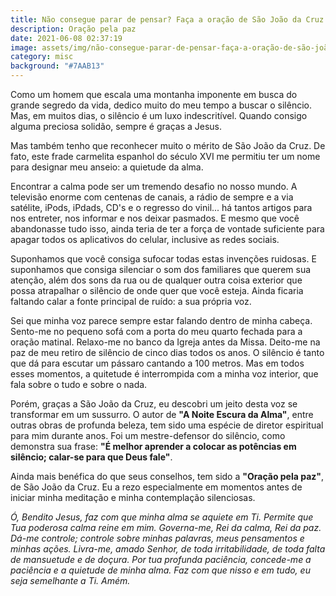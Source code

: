 ```yaml
---
title: Não consegue parar de pensar? Faça a oração de São João da Cruz
description: Oração pela paz
date: 2021-06-08 02:37:19
image: assets/img/não-consegue-parar-de-pensar-faça-a-oração-de-são-joão-da-cruz.webp
category: misc
background: "#7AAB13"
---
```

Como um homem que escala uma montanha imponente em busca do grande segredo da vida, dedico muito do meu tempo a buscar o silêncio. Mas, em muitos dias, o silêncio é um luxo indescritível. Quando consigo alguma preciosa solidão, sempre é graças a Jesus.

Mas também tenho que reconhecer muito o mérito de São João da Cruz. De fato, este frade carmelita espanhol do século XVI me permitiu ter um nome para designar meu anseio: a quietude da alma.

Encontrar a calma pode ser um tremendo desafio no nosso mundo. A televisão enorme com centenas de canais, a rádio de sempre e a via satélite, iPods, iPdads, CD's e o regresso do vinil... há tantos artigos para nos entreter, nos informar e nos deixar pasmados. E mesmo que você abandonasse tudo isso, ainda teria de ter a força de vontade suficiente para apagar todos os aplicativos do celular, inclusive as redes sociais.

Suponhamos que você consiga sufocar todas estas invenções ruidosas. E suponhamos que consiga silenciar o som dos familiares que querem sua atenção, além dos sons da rua ou de qualquer outra coisa exterior que possa atrapalhar o silêncio de onde quer que você esteja. Ainda ficaria faltando calar a fonte principal de ruído: a sua própria voz.

Sei que minha voz parece sempre estar falando dentro de minha cabeça. Sento-me no pequeno sofá com a porta do meu quarto fechada para a oração matinal. Relaxo-me no banco da Igreja antes da Missa. Deito-me na paz de meu retiro de silêncio de cinco dias todos os anos. O silêncio é tanto que dá para escutar um pássaro cantando a 100 metros. Mas em todos esses momentos, a quitetude é interrompida com a minha voz interior, que fala sobre o tudo e sobre o nada.

Porém, graças a São João da Cruz, eu descobri um jeito desta voz se transformar em um sussurro. O autor de **"A Noite Escura da Alma"**, entre outras obras de profunda beleza, tem sido uma espécie de diretor espiritual para mim durante anos. Foi um mestre-defensor do silêncio, como demonstra sua frase: **"É melhor aprender a colocar as potências em silêncio; calar-se para que Deus fale"**.

Ainda mais benéfica do que seus conselhos, tem sido a **"Oração pela paz"**, de São João da Cruz. Eu a rezo especialmente em momentos antes de iniciar minha meditação e minha contemplação silenciosas.

*Ó, Bendito Jesus, faz com que minha alma se aquiete em Ti. Permite que Tua poderosa calma reine em mim. Governa-me, Rei da calma, Rei da paz. Dá-me controle; controle sobre minhas palavras, meus pensamentos e minhas ações. Livra-me, amado Senhor, de toda irritabilidade, de toda falta de mansuetude e de doçura. Por tua profunda paciência, concede-me a paciência e a quietude de minha alma. Faz com que nisso e em tudo, eu seja semelhante a Ti. Amém.*